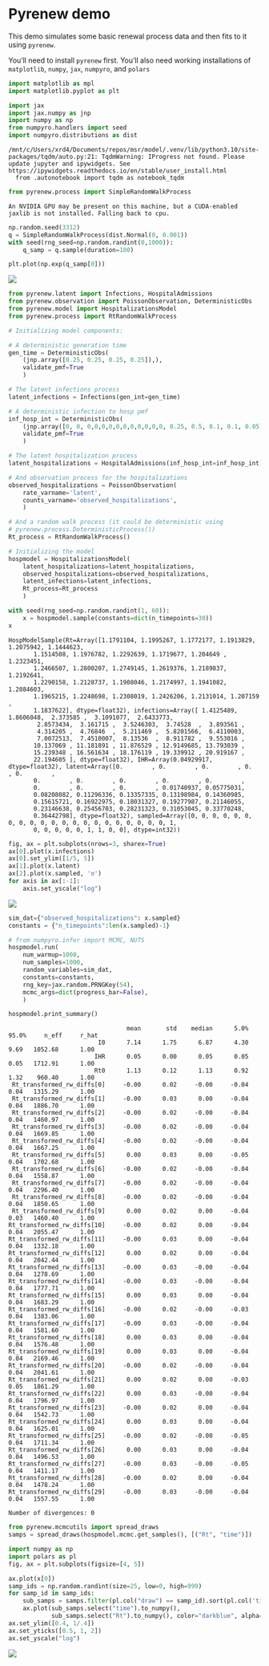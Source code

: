 # Pyrenew demo


This demo simulates some basic renewal process data and then fits to it
using `pyrenew`.

You’ll need to install `pyrenew` first. You’ll also need working
installations of `matplotlib`, `numpy`, `jax`, `numpyro`, and `polars`

``` python
import matplotlib as mpl
import matplotlib.pyplot as plt

import jax
import jax.numpy as jnp
import numpy as np
from numpyro.handlers import seed
import numpyro.distributions as dist
```

    /mnt/c/Users/xrd4/Documents/repos/msr/model/.venv/lib/python3.10/site-packages/tqdm/auto.py:21: TqdmWarning: IProgress not found. Please update jupyter and ipywidgets. See https://ipywidgets.readthedocs.io/en/stable/user_install.html
      from .autonotebook import tqdm as notebook_tqdm

``` python
from pyrenew.process import SimpleRandomWalkProcess
```

    An NVIDIA GPU may be present on this machine, but a CUDA-enabled jaxlib is not installed. Falling back to cpu.

``` python
np.random.seed(3312)
q = SimpleRandomWalkProcess(dist.Normal(0, 0.001))
with seed(rng_seed=np.random.randint(0,1000)):
    q_samp = q.sample(duration=100)

plt.plot(np.exp(q_samp[0]))
```

<img
src="pyrenew_demo_files/figure-commonmark/fig-randwalk-output-1.png"
id="fig-randwalk" />

``` python
from pyrenew.latent import Infections, HospitalAdmissions
from pyrenew.observation import PoissonObservation, DeterministicObs
from pyrenew.model import HospitalizationsModel
from pyrenew.process import RtRandomWalkProcess

# Initializing model components:

# A deterministic generation time
gen_time = DeterministicObs(
    (jnp.array([0.25, 0.25, 0.25, 0.25]),),
    validate_pmf=True
    )

# The latent infections process
latent_infections = Infections(gen_int=gen_time)

# A deterministic infection to hosp pmf
inf_hosp_int = DeterministicObs(
    (jnp.array([0, 0, 0,0,0,0,0,0,0,0,0,0,0, 0.25, 0.5, 0.1, 0.1, 0.05]),),
    validate_pmf=True
    )

# The latent hospitalization process
latent_hospitalizations = HospitalAdmissions(inf_hosp_int=inf_hosp_int)

# And observation process for the hospitalizations
observed_hospitalizations = PoissonObservation(
    rate_varname='latent',
    counts_varname='observed_hospitalizations',
    )

# And a random walk process (it could be deterministic using
# pyrenew.process.DeterministicProcess())
Rt_process = RtRandomWalkProcess()

# Initializing the model
hospmodel = HospitalizationsModel(
    latent_hospitalizations=latent_hospitalizations,
    observed_hospitalizations=observed_hospitalizations,
    latent_infections=latent_infections,
    Rt_process=Rt_process
    )
```

``` python
with seed(rng_seed=np.random.randint(1, 60)):
    x = hospmodel.sample(constants=dict(n_timepoints=30))
x
```

    HospModelSample(Rt=Array([1.1791104, 1.1995267, 1.1772177, 1.1913829, 1.2075942, 1.1444623,
           1.1514508, 1.1976782, 1.2292639, 1.1719677, 1.204649 , 1.2323451,
           1.2466507, 1.2800207, 1.2749145, 1.2619376, 1.2189837, 1.2192641,
           1.2290158, 1.2128737, 1.1908046, 1.2174997, 1.1941082, 1.2084603,
           1.1965215, 1.2248698, 1.2308019, 1.2426206, 1.2131014, 1.207159 ,
           1.1837622], dtype=float32), infections=Array([ 1.4125489,  1.8606048,  2.373585 ,  3.1091077,  2.6433773,
            2.8573434,  3.161715 ,  3.5246303,  3.74528  ,  3.893561 ,
            4.314205 ,  4.76846  ,  5.211469 ,  5.8201566,  6.4110003,
            7.0072513,  7.4510007,  8.13536  ,  8.911782 ,  9.553016 ,
           10.137069 , 11.181891 , 11.876529 , 12.9149685, 13.793039 ,
           15.239348 , 16.561634 , 18.176119 , 19.339912 , 20.919167 ,
           22.194605 ], dtype=float32), IHR=Array(0.04929917, dtype=float32), latent=Array([0.        , 0.        , 0.        , 0.        , 0.        ,
           0.        , 0.        , 0.        , 0.        , 0.        ,
           0.        , 0.        , 0.        , 0.01740937, 0.05775031,
           0.08208082, 0.11296336, 0.13357335, 0.13198984, 0.14360985,
           0.15615721, 0.16922975, 0.18031327, 0.19277987, 0.21146055,
           0.23146638, 0.25456703, 0.28231323, 0.31053045, 0.33770248,
           0.36442798], dtype=float32), sampled=Array([0, 0, 0, 0, 0, 0, 0, 0, 0, 0, 0, 0, 0, 0, 0, 0, 0, 0, 0, 0, 0, 1,
           0, 0, 0, 0, 0, 1, 1, 0, 0], dtype=int32))

``` python
fig, ax = plt.subplots(nrows=3, sharex=True)
ax[0].plot(x.infections)
ax[0].set_ylim([1/5, 5])
ax[1].plot(x.latent)
ax[2].plot(x.sampled, 'o')
for axis in ax[:-1]:
    axis.set_yscale("log")
```

<img src="pyrenew_demo_files/figure-commonmark/fig-hosp-output-1.png"
id="fig-hosp" />

``` python
sim_dat={"observed_hospitalizations": x.sampled}
constants = {"n_timepoints":len(x.sampled)-1}

# from numpyro.infer import MCMC, NUTS
hospmodel.run(
    num_warmup=1000,
    num_samples=1000,
    random_variables=sim_dat,
    constants=constants,
    rng_key=jax.random.PRNGKey(54),
    mcmc_args=dict(progress_bar=False),
    )
```

``` python
hospmodel.print_summary()
```


                                     mean       std    median      5.0%     95.0%     n_eff     r_hat
                             I0      7.14      1.75      6.87      4.30      9.69   1052.68      1.00
                            IHR      0.05      0.00      0.05      0.05      0.05   1712.91      1.00
                            Rt0      1.13      0.12      1.13      0.92      1.32    960.40      1.00
     Rt_transformed_rw_diffs[0]     -0.00      0.02     -0.00     -0.04      0.04   1315.29      1.00
     Rt_transformed_rw_diffs[1]     -0.00      0.03      0.00     -0.04      0.04   1886.70      1.00
     Rt_transformed_rw_diffs[2]     -0.00      0.02     -0.00     -0.04      0.04   1460.97      1.00
     Rt_transformed_rw_diffs[3]     -0.00      0.02     -0.00     -0.04      0.04   1669.85      1.00
     Rt_transformed_rw_diffs[4]     -0.00      0.02     -0.00     -0.04      0.04   1667.25      1.00
     Rt_transformed_rw_diffs[5]      0.00      0.03      0.00     -0.05      0.04   1702.68      1.00
     Rt_transformed_rw_diffs[6]     -0.00      0.02     -0.00     -0.04      0.04   1558.87      1.00
     Rt_transformed_rw_diffs[7]     -0.00      0.02     -0.00     -0.04      0.04   2296.40      1.00
     Rt_transformed_rw_diffs[8]     -0.00      0.02     -0.00     -0.04      0.04   1850.65      1.00
     Rt_transformed_rw_diffs[9]      0.00      0.02      0.00     -0.04      0.03   1460.40      1.00
    Rt_transformed_rw_diffs[10]     -0.00      0.02      0.00     -0.04      0.04   2055.47      1.00
    Rt_transformed_rw_diffs[11]     -0.00      0.03      0.00     -0.04      0.04   1332.18      1.00
    Rt_transformed_rw_diffs[12]      0.00      0.02      0.00     -0.04      0.04   2042.44      1.00
    Rt_transformed_rw_diffs[13]     -0.00      0.03     -0.00     -0.04      0.04   1278.69      1.00
    Rt_transformed_rw_diffs[14]     -0.00      0.03     -0.00     -0.04      0.04   1777.71      1.00
    Rt_transformed_rw_diffs[15]      0.00      0.03      0.00     -0.04      0.04   1683.29      1.00
    Rt_transformed_rw_diffs[16]     -0.00      0.02     -0.00     -0.03      0.04   1383.06      1.00
    Rt_transformed_rw_diffs[17]     -0.00      0.03     -0.00     -0.04      0.04   1581.60      1.00
    Rt_transformed_rw_diffs[18]      0.00      0.03      0.00     -0.04      0.04   1576.48      1.00
    Rt_transformed_rw_diffs[19]      0.00      0.03      0.00     -0.04      0.04   2169.46      1.00
    Rt_transformed_rw_diffs[20]     -0.00      0.02     -0.00     -0.04      0.04   2041.61      1.00
    Rt_transformed_rw_diffs[21]      0.00      0.02      0.00     -0.03      0.05   1861.29      1.00
    Rt_transformed_rw_diffs[22]      0.00      0.03     -0.00     -0.04      0.04   1796.97      1.00
    Rt_transformed_rw_diffs[23]     -0.00      0.02      0.00     -0.04      0.04   1542.73      1.00
    Rt_transformed_rw_diffs[24]      0.00      0.03      0.00     -0.04      0.04   1625.01      1.00
    Rt_transformed_rw_diffs[25]     -0.00      0.02     -0.00     -0.05      0.04   1711.34      1.00
    Rt_transformed_rw_diffs[26]      0.00      0.03      0.00     -0.04      0.04   1496.53      1.00
    Rt_transformed_rw_diffs[27]     -0.00      0.03     -0.00     -0.05      0.04   1411.17      1.00
    Rt_transformed_rw_diffs[28]     -0.00      0.02      0.00     -0.04      0.04   1478.24      1.00
    Rt_transformed_rw_diffs[29]     -0.00      0.03     -0.00     -0.04      0.04   1557.55      1.00

    Number of divergences: 0

``` python
from pyrenew.mcmcutils import spread_draws
samps = spread_draws(hospmodel.mcmc.get_samples(), [("Rt", "time")])
```

``` python
import numpy as np
import polars as pl
fig, ax = plt.subplots(figsize=[4, 5])

ax.plot(x[0])
samp_ids = np.random.randint(size=25, low=0, high=999)
for samp_id in samp_ids:
    sub_samps = samps.filter(pl.col("draw") == samp_id).sort(pl.col('time'))
    ax.plot(sub_samps.select("time").to_numpy(),
            sub_samps.select("Rt").to_numpy(), color="darkblue", alpha=0.1)
ax.set_ylim([0.4, 1/.4])
ax.set_yticks([0.5, 1, 2])
ax.set_yscale("log")
```

<img
src="pyrenew_demo_files/figure-commonmark/fig-sampled-rt-output-1.png"
id="fig-sampled-rt" />
